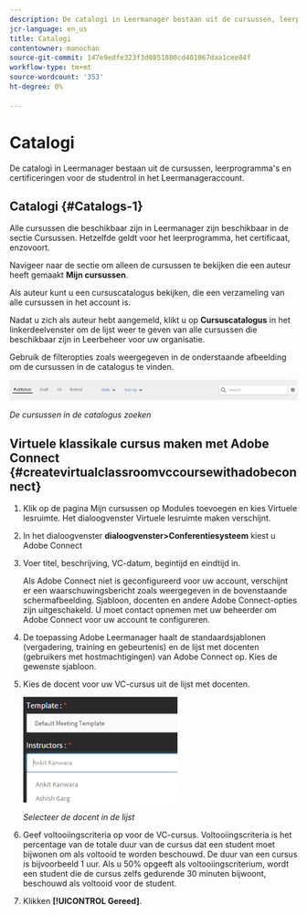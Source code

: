 ```yaml
---
description: De catalogi in Leermanager bestaan uit de cursussen, leerprogramma's en certificeringen voor de studentrol in het Leermanageraccount.
jcr-language: en_us
title: Catalogi
contentowner: manochan
source-git-commit: 147e9edfe323f3d0851880cd401067daa1cee84f
workflow-type: tm+mt
source-wordcount: '353'
ht-degree: 0%

---
```




# Catalogi

De catalogi in Leermanager bestaan uit de cursussen, leerprogramma&#39;s en certificeringen voor de studentrol in het Leermanageraccount.

## Catalogi {#Catalogs-1}

Alle cursussen die beschikbaar zijn in Leermanager zijn beschikbaar in de sectie Cursussen. Hetzelfde geldt voor het leerprogramma, het certificaat, enzovoort.

Navigeer naar de sectie om alleen de cursussen te bekijken die een auteur heeft gemaakt **Mijn cursussen**.

Als auteur kunt u een cursuscatalogus bekijken, die een verzameling van alle cursussen in het account is.

Nadat u zich als auteur hebt aangemeld, klikt u op **Cursuscatalogus** in het linkerdeelvenster om de lijst weer te geven van alle cursussen die beschikbaar zijn in Leerbeheer voor uw organisatie.

Gebruik de filteropties zoals weergegeven in de onderstaande afbeelding om de cursussen in de catalogus te vinden.

![](assets/search-options.png)

*De cursussen in de catalogus zoeken*

## Virtuele klassikale cursus maken met Adobe Connect {#createvirtualclassroomvccoursewithadobeconnect}

1. Klik op de pagina Mijn cursussen op Modules toevoegen en kies Virtuele lesruimte. Het dialoogvenster Virtuele lesruimte maken verschijnt.
1. In het dialoogvenster **dialoogvenster>Conferentiesysteem** kiest u Adobe Connect
1. Voer titel, beschrijving, VC-datum, begintijd en eindtijd in.

   Als Adobe Connect niet is geconfigureerd voor uw account, verschijnt er een waarschuwingsbericht zoals weergegeven in de bovenstaande schermafbeelding. Sjabloon, docenten en andere Adobe Connect-opties zijn uitgeschakeld. U moet contact opnemen met uw beheerder om Adobe Connect voor uw account te configureren.

1. De toepassing Adobe Leermanager haalt de standaardsjablonen (vergadering, training en gebeurtenis) en de lijst met docenten (gebruikers met hostmachtigingen) van Adobe Connect op. Kies de gewenste sjabloon.

1. Kies de docent voor uw VC-cursus uit de lijst met docenten.

   ![](assets/choose-instructor.png)

   *Selecteer de docent in de lijst*

1. Geef voltooiingscriteria op voor de VC-cursus. Voltooiingscriteria is het percentage van de totale duur van de cursus dat een student moet bijwonen om als voltooid te worden beschouwd. De duur van een cursus is bijvoorbeeld 1 uur. Als u 50% opgeeft als voltooiingscriterium, wordt een student die de cursus zelfs gedurende 30 minuten bijwoont, beschouwd als voltooid voor de student.

1. Klikken **[!UICONTROL Gereed]**.
